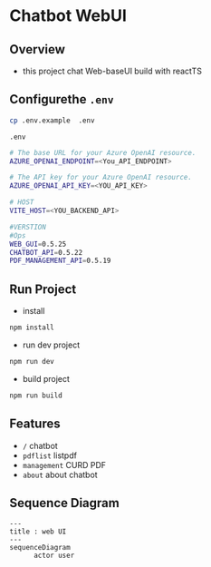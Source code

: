 # Chatbot WebUI

## Overview

- this project chat Web-baseUI build with reactTS

## Configurethe `.env`

```sh
cp .env.example  .env
```

`.env`

```sh
# The base URL for your Azure OpenAI resource.
AZURE_OPENAI_ENDPOINT=<You_API_ENDPOINT>

# The API key for your Azure OpenAI resource.
AZURE_OPENAI_API_KEY=<YOU_API_KEY>

# HOST
VITE_HOST=<YOU_BACKEND_API>

#VERSTION
#Ops
WEB_GUI=0.5.25
CHATBOT_API=0.5.22
PDF_MANAGEMENT_API=0.5.19
```

## Run Project

- install

```sh
npm install
```

- run dev project

```sh
npm run dev
```

- build project

```sh
npm run build
```

## Features

- `/` chatbot
- `pdflist` listpdf
- `management` CURD PDF
- `about` about chatbot

## Sequence Diagram

```mermaid
---
title : web UI
---
sequenceDiagram
      actor user


```
